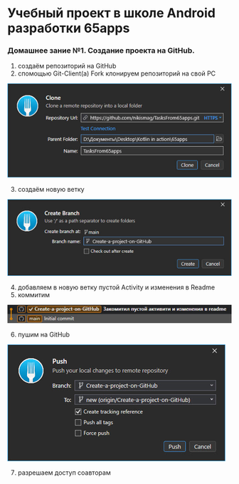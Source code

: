 # Учебный проект в школе Android разработки 65apps

### Домашнее зание №1. Создание проекта на GitHub.

1. создаём репозиторий на GitHub
2. спомощью Git-Client(a) Fork клонируем репозиторий на свой PC

![clone](img/clone.jpg)

3. создаём новую ветку

![branch](img/branch.jpg)

4. добавляем в новую ветку пустой Activity и изменения в Readme
5. коммитим

![commit](img/commit.jpg)

6. пушим на GitHub

![push](img/push.jpg)

7. разрешаем доступ соавторам
